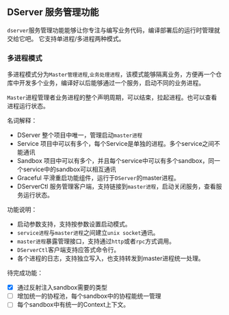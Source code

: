 ## DServer 服务管理功能

`dserver`服务管理功能能够让你专注与编写业务代码，编译部署后的运行时管理就交给它吧。
它支持单进程/多进程两种模式。

### 多进程模式

多进程模式分为`Master管理进程`,`业务处理进程`，该模式能够隔离业务，方便再一个仓库中开发多个业务，编译好以后能够通过一个服务，启动不同的业务进程。

`Master`进程管理者业务进程的整个声明周期，可以结束，拉起进程。也可以查看进程运行状态。

名词解释：

* DServer 整个项目中唯一，管理启动`master进程`
* Service 项目中可以有多个，每个Service是单独的进程。多个service之间不能通讯
* Sandbox 项目中可以有多个，并且每个service中可以有多个sandbox，同一个service中的sandbox可以相互通讯
* Graceful 平滑重启功能组件，运行于`DServer`的master进程。
* DServerCtl 服务管理客户端，支持链接到`master进程`，启动关闭服务，查看服务运行状态。

功能说明：

* 启动参数支持，支持按参数设置启动模式。
* `service进程`与`master进程`之间建立`unix socket`通讯。
* `master进程`暴露管理接口，支持通过`http`或者`rpc`方式调用。
* `DServerCtl`客户端支持应答式命令行。
* 各个进程的日志，支持独立写入，也支持转发到master进程统一处理。

待完成功能：

- [x] 通过反射注入sandbox需要的类型
- [ ] 增加统一的协程池，每个sandbox中的协程能统一管理
- [ ] 每个sandbox中有统一的Context上下文。
